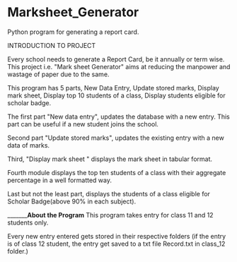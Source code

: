 # Marksheet_Generator
Python program for generating a report card.

INTRODUCTION TO PROJECT 

Every school needs to generate a Report Card, be it annually  or term wise. This project i.e. "Mark sheet Generator" aims at reducing the manpower and wastage of paper due to the same.

This program has 5 parts, New Data Entry, Update stored marks, Display mark sheet, Display top 10 students of a class, Display students eligible for scholar badge.

The first part "New data entry", updates the database with a new entry. This part can be useful if a new student joins the school.

Second part "Update stored marks", updates the existing entry with a new data of marks.

Third, "Display mark sheet " displays the mark sheet in tabular format.

Fourth module displays the top ten students of a class with their aggregate percentage  in a well formatted way.

Last but not the least part, displays the students of a class eligible for Scholar Badge(above 90% in each subject).


___________________________________About the Program____________________________
This program takes entry for class 11 and 12 students only.

Every new entry entered gets stored in their respective folders (if the entry is of class 12 student, the entry get saved to a txt file Record.txt in class_12 folder.)




